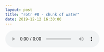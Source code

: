 ```yaml
---
layout: post
title: "rotr #8 - chunk of water"
date: 2019-12-12 16:30:00
---
```


<cut/>

<audio src="eps/rotr-8.opus" controls></audio>
